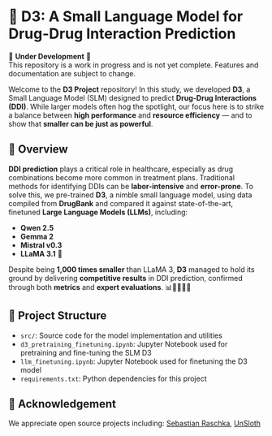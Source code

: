 # 🧬 D3: A Small Language Model for Drug-Drug Interaction Prediction

🚧 **Under Development** 🚧  
This repository is a work in progress and is not yet complete. Features and documentation are subject to change.

Welcome to the **D3 Project** repository! In this study, we developed **D3**, a Small Language Model (SLM) designed to predict **Drug-Drug Interactions (DDI)**. While larger models often hog the spotlight, our focus here is to strike a balance between **high performance** and **resource efficiency** — and to show that **smaller can be just as powerful**.

## 🌟 Overview

**DDI prediction** plays a critical role in healthcare, especially as drug combinations become more common in treatment plans. Traditional methods for identifying DDIs can be **labor-intensive** and **error-prone**. To solve this, we pre-trained **D3**, a nimble small language model, using data compiled from **DrugBank** and compared it against state-of-the-art, finetuned **Large Language Models (LLMs)**, including:

- **Qwen 2.5**
- **Gemma 2**
- **Mistral v0.3**
- **LLaMA 3.1** 🦙

Despite being **1,000 times smaller** than LLaMA 3, **D3** managed to hold its ground by delivering **competitive results** in DDI prediction, confirmed through both **metrics** and **expert evaluations**. 📊👩‍⚕️👨‍⚕️

## 📁 Project Structure
- `src/`: Source code for the model implementation and utilities
- `d3_pretraining_finetuning.ipynb`: Jupyter Notebook used for pretraining and fine-tuning the SLM D3
- `llm_finetuning.ipynb`: Jupyter Notebook used for finetuning the D3 model
- `requirements.txt`: Python dependencies for this project


## 💚 Acknowledgement
We appreciate open source projects including: 
[Sebastian Raschka](https://github.com/rasbt), [UnSloth](https://github.com/unslothai/unsloth)


